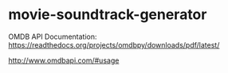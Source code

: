 # movie-soundtrack-generator

OMDB API Documentation: https://readthedocs.org/projects/omdbpy/downloads/pdf/latest/

http://www.omdbapi.com/#usage